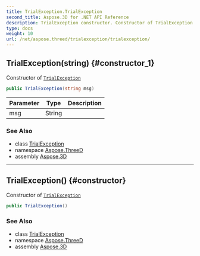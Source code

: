```yaml
---
title: TrialException.TrialException
second_title: Aspose.3D for .NET API Reference
description: TrialException constructor. Constructor of TrialException
type: docs
weight: 10
url: /net/aspose.threed/trialexception/trialexception/
---
```

## TrialException(string) {#constructor_1}

Constructor of [`TrialException`](../)

```csharp
public TrialException(string msg)
```

| Parameter | Type | Description |
| --- | --- | --- |
| msg | String |  |

### See Also

* class [TrialException](../)
* namespace [Aspose.ThreeD](../../trialexception/)
* assembly [Aspose.3D](../../../)

---

## TrialException() {#constructor}

Constructor of [`TrialException`](../)

```csharp
public TrialException()
```

### See Also

* class [TrialException](../)
* namespace [Aspose.ThreeD](../../trialexception/)
* assembly [Aspose.3D](../../../)


